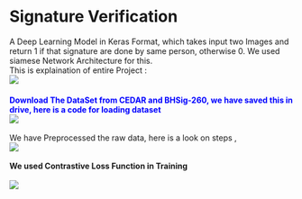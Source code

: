 # Signature Verification

A Deep Learning Model in Keras Format, which takes input two Images and return 1 if that signature are done by same person, otherwise 0.
We used siamese Network Architecture for this.
<br>
This is explaination of entire Project :
<br>
<img src="https://i.ibb.co/85B3X3p/Screenshot-from-2020-09-07-20-58-30.png">
<font color="blue"><br><br><b>Download The DataSet from CEDAR and BHSig-260, we have saved this in drive, here is a code for loading dataset</b></font>
<br>
<img src="https://i.ibb.co/LQr6dhs/Screenshot-from-2020-09-07-21-06-11.png"><br>
<br>
We have Preprocessed the raw data, here is a look on steps ,
<br>
<img src="https://i.ibb.co/GJtMCx6/Screenshot-from-2020-09-07-21-12-15.png">
<br><br>
<b> We used Contrastive Loss Function in Training </b><br><br>
<img src="https://i.ibb.co/cv4WXB7/Screenshot-from-2020-09-07-21-14-51.png"><br>

